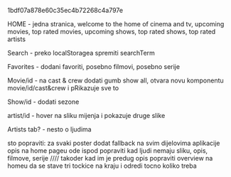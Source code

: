   1bdf07a878e60c35ec4b72268c4a797e


HOME - jedna stranica, welcome to the home of cinema and tv, upcoming movies, top rated movies, upcoming shows, top rated shows, top rated artists



Search - preko localStoragea spremiti searchTerm

Favorites - dodani favoriti, posebno filmovi, posebno serije

Movie/id - na cast & crew dodati gumb show all, otvara novu komponentu movie/id/cast&crew i pRikazuje sve to

Show/id - dodati sezone

artist/id - hover na sliku mijenja i pokazuje druge slike

Artists tab? - nesto o ljudima


sto popraviti:
za svaki poster dodat fallback na svim dijelovima aplikacije
opis na home pageu ode ispod
popraviti kad ljudi nemaju sliku, opis, filmove, serije //// takoder kad im je predug opis
popraviti overview na homeu da se stave tri tockice na kraju i odredi tocno koliko treba
